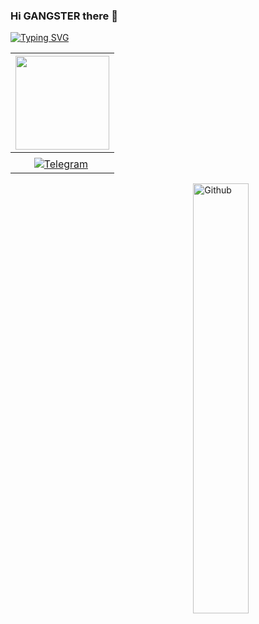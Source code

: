 ### Hi GANGSTER there 🧚

[![Typing SVG](https://readme-typing-svg.herokuapp.com?color=6B5DF7&size=75&width=1050&height=200&lines=Hey+I'm+GANG+STER)](https://t.me/GangstersOff) 


<!--
### SEE THIS 💚💙❤️

[![Github](https://img.shields.io/badge/-Github-000?style=flat&logo=Github&logoColor=white)](https://github.com/NewGangster)

[![Instagram](https://img.shields.io/badge/-Instagram-c13584?style=flat&labelColor=c13584&logo=instagram&logoColor=blue)]()

[![Gmail](https://img.shields.io/badge/-Gmail-c14438?style=flat&logo=Gmail&logoColor=blue)]()

&nbsp;

**NewGangster/NewGangster** is a ✨ _special_ ✨ repository because its `README.md` (this file) appears on your GitHub profile.


Here are some ideas to get you started:

- 🔭 I’m currently working on ...
- 🌱 I’m currently learning ...
- 👯 I’m looking to collaborate on ...
- 🤔 I’m looking for help with ...
- 💬 Ask me about ...
- 📫 How to reach me: ...
- 😄 Pronouns: ...
- ⚡ Fun fact: ...
--->





|  <a href="https://www.instagram.com/tz_.ash"><img src="https://te.legra.ph/file/b30592072ecec1ea5d5c8.jpg" width="150px" height="150px" /></a> |
|:---------------------------------------------------------------------------------------------------------------------------------------: |
|                                                                                   |
|[![Telegram](https://img.shields.io/badge/Telegram-003245?style=flat&labelColor=224242&logoColor=white&for-the-badge&logo=telegram)](https://t.me/GangstersOff)&nbsp;

<img width="42%" align="right" alt="Github" src="https://te.legra.ph/file/827fb166ba2a17408af00.jpg" />



